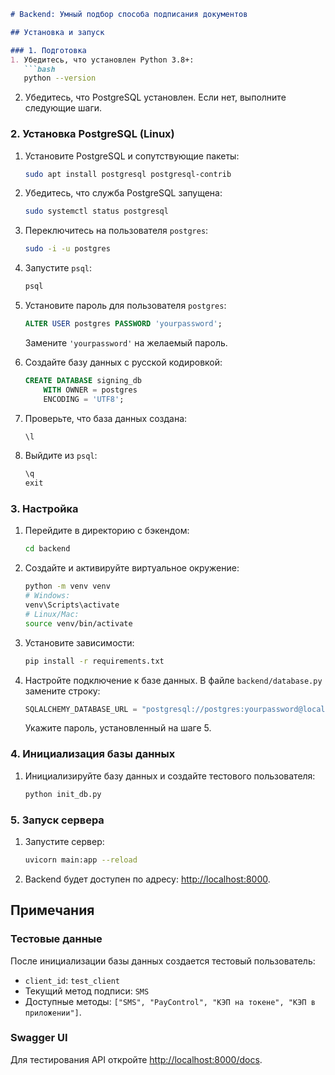 ```markdown
# Backend: Умный подбор способа подписания документов

## Установка и запуск

### 1. Подготовка
1. Убедитесь, что установлен Python 3.8+:
   ```bash
   python --version
   ```
2. Убедитесь, что PostgreSQL установлен. Если нет, выполните следующие шаги.

### 2. Установка PostgreSQL (Linux)
1. Установите PostgreSQL и сопутствующие пакеты:
   ```bash
   sudo apt install postgresql postgresql-contrib
   ```

2. Убедитесь, что служба PostgreSQL запущена:
   ```bash
   sudo systemctl status postgresql
   ```

3. Переключитесь на пользователя `postgres`:
   ```bash
   sudo -i -u postgres
   ```

4. Запустите `psql`:
   ```bash
   psql
   ```

5. Установите пароль для пользователя `postgres`:
   ```sql
   ALTER USER postgres PASSWORD 'yourpassword';
   ```
   Замените `'yourpassword'` на желаемый пароль.

6. Создайте базу данных с русской кодировкой:
   ```sql
   CREATE DATABASE signing_db
       WITH OWNER = postgres
       ENCODING = 'UTF8';
   ```

7. Проверьте, что база данных создана:
   ```sql
   \l
   ```

8. Выйдите из `psql`:
   ```sql
   \q
   exit
   ```

### 3. Настройка
1. Перейдите в директорию с бэкендом:
   ```bash
   cd backend
   ```
2. Создайте и активируйте виртуальное окружение:
   ```bash
   python -m venv venv
   # Windows:
   venv\Scripts\activate
   # Linux/Mac:
   source venv/bin/activate
   ```
3. Установите зависимости:
   ```bash
   pip install -r requirements.txt
   ```

4. Настройте подключение к базе данных. В файле `backend/database.py` замените строку:
   ```python
   SQLALCHEMY_DATABASE_URL = "postgresql://postgres:yourpassword@localhost/signing_db"
   ```
   Укажите пароль, установленный на шаге 5.

### 4. Инициализация базы данных
1. Инициализируйте базу данных и создайте тестового пользователя:
   ```bash
   python init_db.py
   ```

### 5. Запуск сервера
1. Запустите сервер:
   ```bash
   uvicorn main:app --reload
   ```
2. Backend будет доступен по адресу: [http://localhost:8000](http://localhost:8000).

## Примечания

### Тестовые данные
После инициализации базы данных создается тестовый пользователь:
- `client_id`: `test_client`
- Текущий метод подписи: `SMS`
- Доступные методы: `["SMS", "PayControl", "КЭП на токене", "КЭП в приложении"]`.

### Swagger UI
Для тестирования API откройте [http://localhost:8000/docs](http://localhost:8000/docs).
```